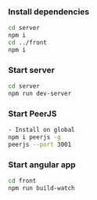 ### Install dependencies

```bash
cd server
npm i
cd ../front
npm i
```

### Start server

```bash
cd server
npm run dev-server
```

### Start PeerJS

```bash
- Install on global
npm i peerjs -g
peerjs --port 3001
```

### Start angular app
```bash
cd front
npm run build-watch
```
